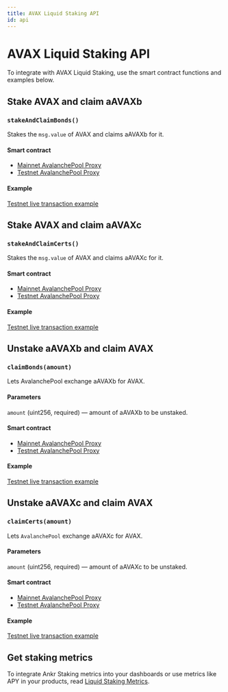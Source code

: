 ```yaml
---
title: AVAX Liquid Staking API
id: api
---
```


# AVAX Liquid Staking API

To integrate with AVAX Liquid Staking, use the smart contract functions and examples below.

## Stake AVAX and claim aAVAXb

### `stakeAndClaimBonds()`
 
Stakes the `msg.value` of AVAX and claims aAVAXb for it.

#### Smart contract

* [Mainnet AvalanchePool Proxy](https://snowtrace.io/address/0x7BAa1E3bFe49db8361680785182B80BB420A836D)
* [Testnet AvalanchePool Proxy](https://testnet.snowtrace.io/address/0x0c29d40cbd3c9073f4c0c96bf88ae1b4b4fe1d11)

#### Example

[Testnet live transaction example](https://testnet.snowtrace.io/tx/0xdaeada9439e5632edc1373588b20d9e204aed59355f35a19ad91af9a8ca6b00e)


## Stake AVAX and claim aAVAXc

### `stakeAndClaimCerts()`
 
Stakes the `msg.value` of AVAX and claims aAVAXc for it.

#### Smart contract

* [Mainnet AvalanchePool Proxy](https://snowtrace.io/address/0x7BAa1E3bFe49db8361680785182B80BB420A836D)
* [Testnet AvalanchePool Proxy](https://testnet.snowtrace.io/address/0x0c29d40cbd3c9073f4c0c96bf88ae1b4b4fe1d11)

#### Example

[Testnet live transaction example](https://testnet.snowtrace.io/tx/0x5213b7cda6dec4d6a40590f0450e9ee353319e15b7d95e437a1cb6cdb8f8c9af)


## Unstake aAVAXb and claim AVAX

### `claimBonds(amount)`
 
Lets AvalanchePool exchange aAVAXb for AVAX.

#### Parameters 

`amount` (uint256, required) — amount of aAVAXb to be unstaked.

#### Smart contract

* [Mainnet AvalanchePool Proxy](https://snowtrace.io/address/0x7BAa1E3bFe49db8361680785182B80BB420A836D)
* [Testnet AvalanchePool Proxy](https://testnet.snowtrace.io/address/0x0c29d40cbd3c9073f4c0c96bf88ae1b4b4fe1d11)

#### Example

[Testnet live transaction example](https://testnet.snowtrace.io/tx/0x6e030edc68a7c16dd6e37befb8ea302f2501c5a6a9efefe422dae8f518789138)


## Unstake aAVAXc and claim AVAX

### `claimCerts(amount)`
 
Lets `AvalanchePool` exchange aAVAXc for AVAX.

#### Parameters 

`amount` (uint256, required) — amount of aAVAXc to be unstaked.

#### Smart contract

* [Mainnet AvalanchePool Proxy](https://snowtrace.io/address/0x7BAa1E3bFe49db8361680785182B80BB420A836D)
* [Testnet AvalanchePool Proxy](https://testnet.snowtrace.io/address/0x0c29d40cbd3c9073f4c0c96bf88ae1b4b4fe1d11)

#### Example

[Testnet live transaction example](https://testnet.snowtrace.io/tx/0xeefdad65e8d76e2b6f427e153710d60dd50e2b9f06aeed1bf0994e36ec09e5a1)


## Get staking metrics

To integrate Ankr Staking metrics into your dashboards or use metrics like APY in your products, read [Liquid Staking Metrics](https://ankr.com/docs/staking/extra/staking-metrics).


